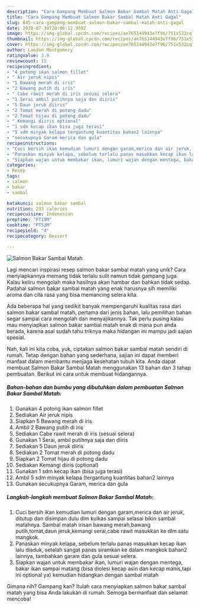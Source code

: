 ```yaml
---
description: "Cara Gampang Membuat Salmon Bakar Sambal Matah Anti Gagal"
title: "Cara Gampang Membuat Salmon Bakar Sambal Matah Anti Gagal"
slug: 845-cara-gampang-membuat-salmon-bakar-sambal-matah-anti-gagal
date: 2020-07-30T20:06:12.959Z
image: https://img-global.cpcdn.com/recipes/ae765144943e7f96/751x532cq70/salmon-bakar-sambal-matah-foto-resep-utama.jpg
thumbnail: https://img-global.cpcdn.com/recipes/ae765144943e7f96/751x532cq70/salmon-bakar-sambal-matah-foto-resep-utama.jpg
cover: https://img-global.cpcdn.com/recipes/ae765144943e7f96/751x532cq70/salmon-bakar-sambal-matah-foto-resep-utama.jpg
author: Landon Montgomery
ratingvalue: 3.9
reviewcount: 15
recipeingredient:
- "4 potong ikan salmon fillet"
- " Air jeruk nipis"
- "5 Bawang merah di iris"
- "2 Bawang putih di iris"
- " Cabe rawit merah di iris sesuai selera"
- "1 Serai ambil putihnya saja dan diiris"
- "5 Daun jeruk diiris"
- "2 Tomat merah di potong dadu"
- "2 Tomat hijau di potong dadu"
- " Kemangi diiris optional"
- "1 sdm kecap ikan bisa juga terasi"
- "5 sdm minyak kelapa tergantung kuantitas bahan2 lainnya"
- "secukupnya Garam merica dan gula"
recipeinstructions:
- "Cuci bersih ikan kemudian lumuri dengan garam,merica dan air jeruk, ditutup dan disimpan dulu dlm kulkas sampai selasai bikin sambal matahnya. Sambal matah irisan bawang merah,bawang putih,tomat,daun jeruk,kemangi serai,cabe rawit masukkan ke dlm satu mangkok."
- "Panaskan minyak kelapa, sebelum terlalu panas masukkan kecap ikan lalu diaduk, setelah sangat panas siramkan ke dalam mangkok bahan2 lainnya, tambahkan garam dan gula sesuai selera."
- "Siapkan wajan untuk membakar ikan, lumuri wajan dengan mentega, bakar ikan sampai matang (bisa diolesi kecap asin dan kecap manis,tapi ini optional ya) kemudian hidangkan dengan sambal matah"
categories:
- Resep
tags:
- salmon
- bakar
- sambal

katakunci: salmon bakar sambal 
nutrition: 233 calories
recipecuisine: Indonesian
preptime: "PT19M"
cooktime: "PT53M"
recipeyield: "4"
recipecategory: Dessert

---
```



![Salmon Bakar Sambal Matah](https://img-global.cpcdn.com/recipes/ae765144943e7f96/751x532cq70/salmon-bakar-sambal-matah-foto-resep-utama.jpg)

Lagi mencari inspirasi resep salmon bakar sambal matah yang unik? Cara menyiapkannya memang tidak terlalu sulit namun tidak gampang juga. Kalau keliru mengolah maka hasilnya akan hambar dan bahkan tidak sedap. Padahal salmon bakar sambal matah yang enak harusnya sih memiliki aroma dan cita rasa yang bisa memancing selera kita.



Ada beberapa hal yang sedikit banyak mempengaruhi kualitas rasa dari salmon bakar sambal matah, pertama dari jenis bahan, lalu pemilihan bahan segar sampai cara mengolah dan menyajikannya. Tak perlu pusing kalau mau menyiapkan salmon bakar sambal matah enak di mana pun anda berada, karena asal sudah tahu triknya maka hidangan ini mampu jadi sajian spesial.


Nah, kali ini kita coba, yuk, ciptakan salmon bakar sambal matah sendiri di rumah. Tetap dengan bahan yang sederhana, sajian ini dapat memberi manfaat dalam membantu menjaga kesehatan tubuh kita. Anda dapat membuat Salmon Bakar Sambal Matah menggunakan 13 bahan dan 3 tahap pembuatan. Berikut ini cara untuk membuat hidangannya.

<!--inarticleads1-->

##### Bahan-bahan dan bumbu yang dibutuhkan dalam pembuatan Salmon Bakar Sambal Matah:

1. Gunakan 4 potong ikan salmon fillet
1. Sediakan  Air jeruk nipis
1. Siapkan 5 Bawang merah di iris
1. Ambil 2 Bawang putih di iris
1. Sediakan  Cabe rawit merah di iris (sesuai selera)
1. Gunakan 1 Serai, ambil putihnya saja dan diiris
1. Sediakan 5 Daun jeruk diiris
1. Sediakan 2 Tomat merah di potong dadu
1. Siapkan 2 Tomat hijau di potong dadu
1. Sediakan  Kemangi diiris (optional)
1. Gunakan 1 sdm kecap ikan (bisa juga terasi)
1. Ambil 5 sdm minyak kelapa (tergantung kuantitas bahan2 lainnya
1. Gunakan secukupnya Garam, merica dan gula




<!--inarticleads2-->

##### Langkah-langkah membuat Salmon Bakar Sambal Matah:

1. Cuci bersih ikan kemudian lumuri dengan garam,merica dan air jeruk, ditutup dan disimpan dulu dlm kulkas sampai selasai bikin sambal matahnya. Sambal matah irisan bawang merah,bawang putih,tomat,daun jeruk,kemangi serai,cabe rawit masukkan ke dlm satu mangkok.
1. Panaskan minyak kelapa, sebelum terlalu panas masukkan kecap ikan lalu diaduk, setelah sangat panas siramkan ke dalam mangkok bahan2 lainnya, tambahkan garam dan gula sesuai selera.
1. Siapkan wajan untuk membakar ikan, lumuri wajan dengan mentega, bakar ikan sampai matang (bisa diolesi kecap asin dan kecap manis,tapi ini optional ya) kemudian hidangkan dengan sambal matah




Gimana nih? Gampang kan? Itulah cara menyiapkan salmon bakar sambal matah yang bisa Anda lakukan di rumah. Semoga bermanfaat dan selamat mencoba!
